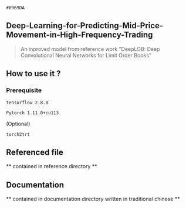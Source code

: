 `#0969DA`
## Deep-Learning-for-Predicting-Mid-Price-Movement-in-High-Frequency-Trading
>An inproved model from reference work "DeepLOB: Deep Convolutional Neural Networks for Limit Order Books" 

## How to use it ?
### Prerequisite
```
tensorflow 2.8.0
```
```
Pytorch 1.11.0+cu113
```
(Optional)
```
torch2trt
```

## Referenced file
**
contained in reference directory
**

## Documentation
**
contained in documentation directory written in traditional chinese
**
